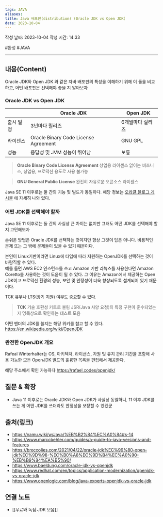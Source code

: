 ```yaml
---
tags: JAVA
aliases: 
title: Java 배포판(distribution) (Oracle JDK vs Open JDK)
date: 2023-10-04
---
```

작성 날짜: 2023-10-04
작성 시간: 14:33

#완성 #JAVA 

----
## 내용(Content)
Oracle JDK와 Open JDK 와 같은 자바 배포판의 특성을 이해하기 위해 이 둘을 비교하고,  어떤 배포판은 선택해야 좋을 지 알아보자

### Oracle JDK vs Open JDK
|             | Oracle JDK                           | Open JDK         |
| ----------- | ------------------------------------ | ---------------- |
| 출시 일정   | 3년마다 릴리즈                       | 6개월마다 릴리즈 |
| 라이센스    | Oracle Binary Code License Agreement | GNU GPL          |
| 성능        | 응답성 및 JVM 성능이 뛰어남          | 보통             |

> **Oracle Binary Code License Agreement**
> 상업용 라이센스 없이는 비즈니스, 상업용, 프로덕션 용도로 사용 불가능

> **GNU General Public License**
> 완전히 자유로운 오픈소스 라이센스


Java SE 11 이후로는 둘 간의 기능 및 빌드가 동일하다.  해당 정보는 [오라클 블로그 게시물](https://blogs.oracle.com/java/post/oracle-jdk-releases-for-java-11-and-later) 에 자세히 나와 있다.

### 어떤 JDK를 선택해야 할까

Java SE 11 이후로는 둘 간의 사실상 큰 차이는 없지만 그래도 어떤 JDK를 선택해야 할지 고민해보자

손쉬운 방법은 Oracle JDK를 선택하는 것이지만 항상 그것이 답은 아니다. 비용적인 문제 또는 그 밖에 문제들이 있을 수 있기 떄문이다.

본인이 Linux기반이라면 Linux에 타입에 따라 지원하는 OpenJDK를 선택하는 것이 바람직할 수 있다.  
예를 들면 AWS EC2 인스턴스를 쓰고 Amazon 기반 리눅스를 사용한다면 Amazon Coretto를 사용하는 것이 도움이 될 수 있다. 그 이유는 Amazon에서 제공하는 Open JDK이고 프로덕션 환경의 성능, 보안 및 안정성이 더욱 향상되도록 설계되어 있기 때문이다.

TCK 유무나 LTS(장기 지원) 여부도 중요할 수 있다. 

> **TCK**
> 기술 호환성 키트로 불림
> JSR(Java 사양 요청)의 특정 구현이 준수되었는지 명목상으로 확인하는 테스트 모음

어떤 벤더의 JDK를 쓸지는 해당 위키를 참고 할 수 있다. https://en.wikipedia.org/wiki/OpenJDK

### 완전한 OpenJDK 개요
Rafeal Winterhalter는 OS, 아키텍처, 라이선스, 자원 및 유지 관리 기간을 포함해 사용 가능한 모든 OpenJDK 빌드의 훌륭한 목록을 편집해서 제공한다.

해당 주소에서 확인 가능하다 https://rafael.codes/openjdk/

## 질문 & 확장
-  Java 11 이후로는 Oracle JDK와 Open JDK가 사실상 동일하니, 11 이후 JDK를 쓰는 게 어떤 JDK를 쓰더라도 안정성을 보장할 수 있겠군

## 출처(링크)
- https://namu.wiki/w/Java/%EB%B2%84%EC%A0%84#s-14
- https://www.marcobehler.com/guides/a-guide-to-java-versions-and-features
- https://broccolies.com/2021/04/22/oracle-jdk%EC%99%80-open-jdk%EC%9D%98-%EC%B0%A8%EC%9D%B4%EC%A0%90-%EB%B9%84%EA%B5%90/
- https://www.baeldung.com/oracle-jdk-vs-openjdk
- https://www.redhat.com/en/topics/application-modernization/openjdk-vs-oracle-jdk
- https://www.openlogic.com/blog/java-experts-openjdk-vs-oracle-jdk
## 연결 노트
- [[무료와 독점 JDK 모음]]









